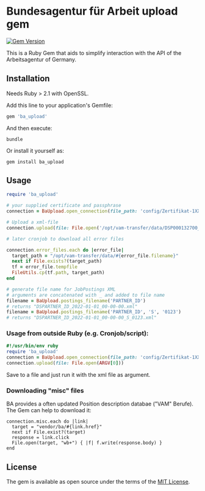 # Bundesagentur für Arbeit upload gem

[![Gem Version](https://badge.fury.io/rb/ba_upload.svg)](https://badge.fury.io/rb/ba_upload)

This is a Ruby Gem that aids to simplify interaction with the API of the Arbeitsagentur of Germany.

## Installation

Needs Ruby > 2.1 with OpenSSL.

Add this line to your application's Gemfile:

```ruby
gem 'ba_upload'
```

And then execute:

```
bundle
```

Or install it yourself as:

```
gem install ba_upload
```

## Usage

```ruby
require 'ba_upload'

# your supplied certificate and passphrase
connection = BaUpload.open_connection(file_path: 'config/Zertifikat-1XXXX.p12', passphrase: 'YOURPASSPHRASE')

# Upload a xml-file
connection.upload(file: File.open('/opt/vam-transfer/data/DSP000132700_2016-08-08_05-00-09.xml'))

# later cronjob to download all error files

connection.error_files.each do |error_file|
  target_path = "/opt/vam-transfer/data/#{error_file.filename}"
  next if File.exists?(target_path)
  tf = error_file.tempfile
  FileUtils.cp(tf.path, target_path)
end

# generate file name for JobPostings XML
# arguments are concatenated with _ and added to file name
filename = BaUpload.postings_filename('PARTNER_ID')
# returns "DSPARTNER_ID_2022-01-01_00-00-00.xml"
filename = BaUpload.postings_filename('PARTNER_ID', 'S', '0123')
# returns "DSPARTNER_ID_2022-01-01_00-00-00_S_0123.xml"

```

### Usage from outside Ruby (e.g. Cronjob/script):

```ruby
#!/usr/bin/env ruby
require 'ba_upload'
connection = BaUpload.open_connection(file_path: 'config/Zertifikat-1XXXX.p12', passphrase: 'YOURPASSPHRASE')
connection.upload(file: File.open(ARGV[0]))
```

Save to a file and just run it with the xml file as argument.

### Downloading "misc" files

BA provides a often updated Position description databae ("VAM" Berufe). The Gem can help to download it:

```
connection.misc.each do |link|
  target = "vendor/ba/#{link.href}"
  next if File.exist?(target)
  response = link.click
  File.open(target, "wb+") { |f| f.write(response.body) }
end
```

## License

The gem is available as open source under the terms of the [MIT License](http://opensource.org/licenses/MIT).
